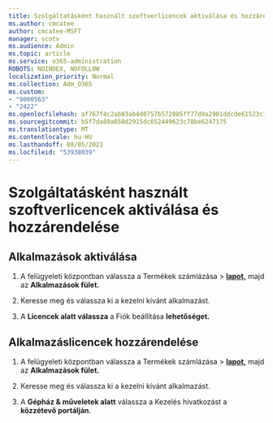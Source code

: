 ```yaml
---
title: Szolgáltatásként használt szoftverlicencek aktiválása és hozzárendelése
ms.author: cmcatee
author: cmcatee-MSFT
manager: scotv
ms.audience: Admin
ms.topic: article
ms.service: o365-administration
ROBOTS: NOINDEX, NOFOLLOW
localization_priority: Normal
ms.collection: Adm_O365
ms.custom:
- "9000563"
- "2422"
ms.openlocfilehash: af767f4c2ab03ab4d0757b572085ff77d9a2901ddcde61523c7f314b11726f25
ms.sourcegitcommit: b5f7da89a650d2915dc652449623c78be6247175
ms.translationtype: MT
ms.contentlocale: hu-HU
ms.lasthandoff: 08/05/2021
ms.locfileid: "53938039"
---
```

# <a name="activate-and-assign-software-as-a-service-app-licenses"></a>Szolgáltatásként használt szoftverlicencek aktiválása és hozzárendelése 

## <a name="to-activate-apps"></a>Alkalmazások aktiválása

1. A felügyeleti központban válassza a Termékek számlázása  >  **[lapot,](https://go.microsoft.com/fwlink/p/?linkid=842054)** majd az **Alkalmazások fület.**

2. Keresse meg és válassza ki a kezelni kívánt alkalmazást.

3. A **Licencek alatt válassza** a Fiók beállítása **lehetőséget.**  

## <a name="to-assign-app-licenses"></a>Alkalmazáslicencek hozzárendelése

1. A felügyeleti központban válassza a Termékek számlázása  >  **[lapot,](https://go.microsoft.com/fwlink/p/?linkid=842054)** majd az **Alkalmazások fület.**

2. Keresse meg és válassza ki a kezelni kívánt alkalmazást.  

3. A **Gépház & műveletek alatt** válassza a Kezelés hivatkozást a **közzétevő portálján**.